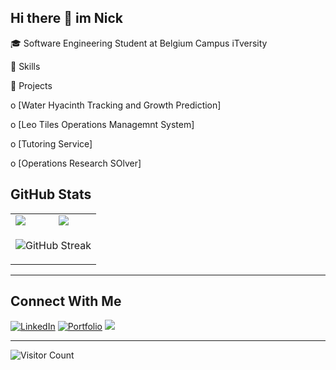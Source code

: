 ## Hi there 👋 im Nick

🎓 Software Engineering Student at Belgium Campus iTversity 

🚀 Skills


 📂 Projects

o         [Water Hyacinth Tracking and Growth Prediction]

o         [Leo Tiles Operations Managemnt System]

o         [Tutoring Service]

o         [Operations Research SOlver]






## GitHub Stats

<table>
  <tr>
    <td>
      <img src="https://github-readme-stats.vercel.app/api?username=Nick2711&show_icons=true&theme=tokyonight" />
    </td>
    <td>
      <img src="https://github-readme-stats.vercel.app/api/top-langs/?username=Nick2711&layout=compact&langs_count=10&hide=jupyter%20notebook&theme=tokyonight" />
    </td>
  </tr>
  <tr>
    <td colspan="2" align="center">
    <div align="center">

  ![GitHub Streak](https://streak-stats.demolab.com?user=Nick2711&theme=radical&date_format=j%20M%5B%20Y%5D)

</div>
    </td>
  </tr>
</table>

---

## Connect With Me

[![LinkedIn](https://img.shields.io/badge/-LinkedIn-blue?style=flat-square&logo=linkedin)](https://www.linkedin.com/in/nicholas-kelly)
[![Portfolio](https://img.shields.io/badge/-Portfolio-black?style=flat-square&logo=github)](https://github.com/Nick2711)
<a href="mailto:Nicholas2711kelly@gmail.com">
  <img src="https://img.shields.io/badge/-Email-red?style=flat-square&logo=gmail&logoColor=white" />
</a>

---

![Visitor Count](https://komarev.com/ghpvc/?username=Nick2711&color=blue)
